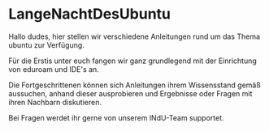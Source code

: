 # LangeNachtDesUbuntu
Hallo dudes,
hier stellen wir verschiedene Anleitungen rund um das Thema ubuntu zur Verfügung.

Für die Erstis unter euch fangen wir ganz grundlegend mit der Einrichtung von eduroam und IDE's an.

Die Fortgeschrittenen können sich Anleitungen ihrem Wissensstand gemäß aussuchen, anhand dieser ausprobieren und Ergebnisse oder Fragen mit ihren Nachbarn diskutieren.

Bei Fragen werdet ihr gerne von unserem lNdU-Team supportet.
